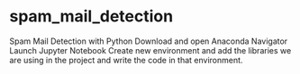 # spam_mail_detection
Spam Mail Detection with Python
Download and open Anaconda Navigator
Launch Jupyter Notebook
Create new environment and add the libraries we are using in the project
and write the code in that environment. 
